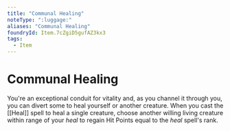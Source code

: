 ```yaml
---
title: "Communal Healing"
noteType: ":luggage:"
aliases: "Communal Healing"
foundryId: Item.7cZgiD5gufAZ3kx3
tags:
  - Item
---
```


# Communal Healing

You're an exceptional conduit for vitality and, as you channel it through you, you can divert some to heal yourself or another creature. When you cast the [[Heal]] spell to heal a single creature, choose another willing living creature within range of your _heal_ to regain Hit Points equal to the _heal_ spell's rank.
